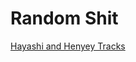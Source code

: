 # Random Shit
[Hayashi and Henyey Tracks](https://www.youtube.com/watch?v=1YgDVrH8bXs&ab_channel=AnoushKazarians)
